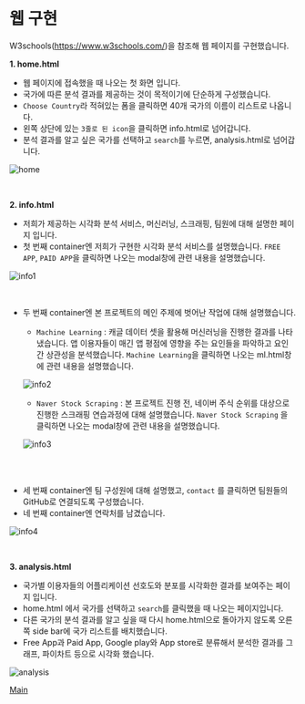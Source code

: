 # 웹 구현

 W3schools(https://www.w3schools.com/)을 참조해 웹 페이지를 구현했습니다.

**1. home.html** 
   - 웹 페이지에 접속했을 때 나오는 첫 화면 입니다.
   - 국가에 따른 분석 결과를 제공하는 것이 목적이기에 단순하게 구성했습니다.
   - `Choose Country`라 적혀있는 폼을 클릭하면 40개 국가의 이름이 리스트로 나옵니다. 
   - 왼쪽 상단에 있는 `3줄로 된 icon`을 클릭하면 info.html로 넘어갑니다. 
   - 분석 결과를 알고 싶은 국가를 선택하고 `search`를 누르면, analysis.html로 넘어갑니다.

![home](https://user-images.githubusercontent.com/76934803/127592684-2545108f-ca80-46b1-ab91-41ba1829ebfe.png)

 

 

**2. info.html**  
   - 저희가 제공하는 시각화 분석 서비스, 머신러닝, 스크래핑, 팀원에 대해 설명한 페이지 입니다.
   - 첫 번째 container엔 저희가 구현한 시각화 분석 서비스를 설명했습니다. `FREE APP`, `PAID APP`을 클릭하면 나오는 modal창에 관련 내용을 설명했습니다.

![info1](https://user-images.githubusercontent.com/76934803/127592739-214354b0-81e8-4c99-9c01-f947a429d5d1.png)
     
     
    
   - 두 번째 container엔 본 프로젝트의 메인 주제에 벗어난 작업에 대해 설명했습니다.
     - `Machine Learning` : 캐글 데이터 셋을 활용해 머신러닝을 진행한 결과를 나타냈습니다. 앱 이용자들이 매긴 앱 평점에 영향을 주는 요인들을 파악하고 요인 간 상관성을 분석했습니다. `Machine Learning`을 클릭하면 나오는  ml.html창에 관련 내용을 설명했습니다.
     
     ![info2](https://user-images.githubusercontent.com/76934803/127592752-ec50c227-1db3-4fd4-8be7-8865094f9811.png)



     - `Naver Stock Scraping` :  본 프로젝트 진행 전, 네이버 주식 순위를 대상으로 진행한 스크래핑 연습과정에 대해 설명했습니다. `Naver Stock Scraping` 을 클릭하면 나오는  modal창에 관련 내용을 설명했습니다.
      
     ![info3](https://user-images.githubusercontent.com/76934803/127592811-a480b9cf-b106-40d1-80b6-967ee2652bc9.png)


​        
    
   - 세 번째 container엔 팀 구성원에 대해 설명했고, `contact` 를 클릭하면 팀원들의 GitHub로 연결되도록 구성했습니다.
   - 네 번째 container엔 연락처를 남겼습니다.

   ![info4](https://user-images.githubusercontent.com/76934803/127592839-564f5452-686a-4cb3-80f3-4aeb29a0d4eb.png)

   

 

**3. analysis.html** 
   - 국가별 이용자들의 어플리케이션 선호도와 분포를 시각화한 결과를 보여주는 페이지 입니다.
   - home.html 에서 국가를 선택하고 `search`를 클릭했을 때 나오는 페이지입니다. 
   - 다른 국가의 분석 결과를 알고 싶을 때  다시 home.html으로 돌아가지 않도록  오른쪽 side bar에 국가 리스트를 배치했습니다.
   - Free App과 Paid App, Google play와 App store로 분류해서 분석한 결과를 그래프, 파이차트 등으로 시각화 했습니다.

![analysis](https://user-images.githubusercontent.com/76934803/127592847-aa64c152-174b-4726-bb9e-668dd03964bb.png)







[Main](https://github.com/creamcheesesteak/Project_EasterEgg)



